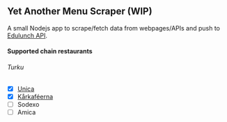 ## Yet Another Menu Scraper (WIP)
A small Nodejs app to scrape/fetch data from webpages/APIs and push to [Edulunch API](https://github.com/masoudndp/Edulunch-backend).

#### Supported chain restaurants

###### Turku
 - [x] [Unica](unica.fi)
 - [x] [Kårkaféerna](studentlunch.fi/en/)
 - [ ] Sodexo
 - [ ] Amica

